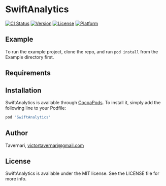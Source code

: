 # SwiftAnalytics

[![CI Status](https://img.shields.io/travis/Tavernari/SwiftAnalytics.svg?style=flat)](https://travis-ci.org/Tavernari/SwiftAnalytics)
[![Version](https://img.shields.io/cocoapods/v/SwiftAnalytics.svg?style=flat)](https://cocoapods.org/pods/SwiftAnalytics)
[![License](https://img.shields.io/cocoapods/l/SwiftAnalytics.svg?style=flat)](https://cocoapods.org/pods/SwiftAnalytics)
[![Platform](https://img.shields.io/cocoapods/p/SwiftAnalytics.svg?style=flat)](https://cocoapods.org/pods/SwiftAnalytics)

## Example

To run the example project, clone the repo, and run `pod install` from the Example directory first.

## Requirements

## Installation

SwiftAnalytics is available through [CocoaPods](https://cocoapods.org). To install
it, simply add the following line to your Podfile:

```ruby
pod 'SwiftAnalytics'
```

## Author

Tavernari, victortavernari@gmail.com

## License

SwiftAnalytics is available under the MIT license. See the LICENSE file for more info.
